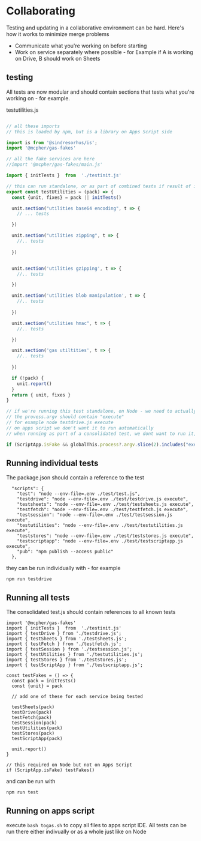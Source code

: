 # Collaborating

Testing and updating in a collaborative environment can be hard. Here's how it works to minimize merge problems
- Communicate what you're working on before starting
- Work on service separately where possible - for Example if A is working on Drive, B should work on Sheets

## testing

All tests are now modular and should contain sections that tests what you're working on - for example.

testutilities.js

````js

// all these imports 
// this is loaded by npm, but is a library on Apps Script side

import is from '@sindresorhus/is';
import '@mcpher/gas-fakes'

// all the fake services are here
//import '@mcpher/gas-fakes/main.js'

import { initTests }  from  './testinit.js'

// this can run standalone, or as part of combined tests if result of inittests is passed over
export const testUtilities = (pack) => {
  const {unit, fixes} = pack || initTests()

  unit.section("utilities base64 encoding", t => {
    // ... tests

  })

  unit.section("utilities zipping", t => {
    //.. tests
    
  })


  unit.section('utilities gzipping', t => {
    //.. tests

  })

  unit.section('utilities blob manipulation', t => {
    //.. tests
        
  })

  unit.section("utilities hmac", t => {
    //.. tests

  })

  unit.section('gas utiltities', t => {
    //.. tests
    
  })

  if (!pack) {
    unit.report()
  }
  return { unit, fixes }
}

// if we're running this test standalone, on Node - we need to actually kick it off
// the provess.argv should contain "execute" 
// for example node testdrive.js execute
// on apps script we don't want it to run automatically
// when running as part of a consolidated test, we dont want to run it, as the caller will do that

if (ScriptApp.isFake && globalThis.process?.argv.slice(2).includes("execute")) testUtilities()


````

## Running individual tests
The package.json should contain a reference to the test
````
  "scripts": {
    "test": "node --env-file=.env ./test/test.js",
    "testdrive": "node --env-file=.env ./test/testdrive.js execute",
    "testsheets": "node --env-file=.env ./test/testsheets.js execute",
    "testfetch": "node --env-file=.env ./test/testfetch.js execute",
    "testsession": "node --env-file=.env ./test/testsession.js execute",
    "testutilities": "node --env-file=.env ./test/testutilities.js execute",
    "teststores": "node --env-file=.env ./test/teststores.js execute",
    "testscriptapp": "node --env-file=.env ./test/testscriptapp.js execute",
    "pub": "npm publish --access public"
  },
````
they can be run individually with - for example
````
npm run testdrive
````
## Running all tests
The consolidated test.js should contain references to all known tests
````
import '@mcpher/gas-fakes'
import { initTests }  from  './testinit.js'
import { testDrive } from './testdrive.js';
import { testSheets } from './testsheets.js';
import { testFetch } from './testfetch.js';
import { testSession } from './testsession.js';
import { testUtilities } from './testutilities.js';
import { testStores } from './teststores.js';
import { testScriptApp } from './testscriptapp.js';

const testFakes = () => {
  const pack = initTests()
  const {unit} = pack

  // add one of these for each service being tested
  
  testSheets(pack)
  testDrive(pack)
  testFetch(pack)
  testSession(pack)
  testUtilities(pack)
  testStores(pack)
  testScriptApp(pack)
  
  unit.report()
}

// this required on Node but not on Apps Script
if (ScriptApp.isFake) testFakes()

````
and can be run with
````
npm run test
````
## Running on apps script

execute `bash togas.sh` to copy all files to apps script IDE. All tests can be run there either indivually or as a whole just like on Node